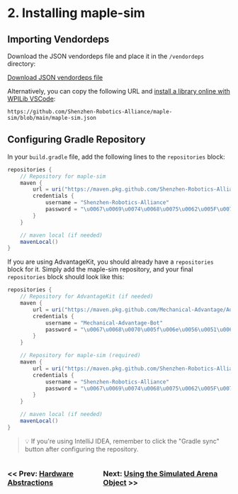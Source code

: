 # 2. Installing maple-sim

## Importing Vendordeps

Download the JSON vendordeps file and place it in the `/vendordeps` directory:

[Download JSON vendordeps file](https://github.com/Shenzhen-Robotics-Alliance/maple-sim/blob/main/maple-sim.json)

Alternatively, you can copy the following URL and [install a library online with WPILib VSCode](https://docs.wpilib.org/en/stable/docs/software/vscode-overview/3rd-party-libraries.html#installing-libraries):

```
https://github.com/Shenzhen-Robotics-Alliance/maple-sim/blob/main/maple-sim.json
```


## Configuring Gradle Repository

In your `build.gradle` file, add the following lines to the `repositories` block:
```groovy
repositories {
    // Repository for maple-sim
    maven {
        url = uri("https://maven.pkg.github.com/Shenzhen-Robotics-Alliance/maple-sim")
        credentials {
            username = "Shenzhen-Robotics-Alliance"
            password = "\u0067\u0069\u0074\u0068\u0075\u0062\u005F\u0070\u0061\u0074\u005F\u0031\u0031\u0041\u0052\u0037\u0033\u0059\u004C\u0049\u0030\u0034\u0030\u0044\u004E\u006B\u0032\u006C\u0038\u004F\u004A\u006E\u0059\u005F\u0036\u0045\u0030\u006F\u0037\u004D\u0052\u004D\u0053\u0065\u006D\u0044\u0072\u0056\u006B\u0079\u0041\u006F\u0048\u004F\u0064\u0052\u007A\u0056\u0062\u0054\u0058\u0046\u004A\u0062\u0067\u006F\u0032\u0032\u0055\u0056\u0064\u0058\u0069\u004F\u0037\u0079\u0041\u004F\u0053\u0052\u004F\u005A\u0032\u0032\u0054\u0079\u006E\u0031\u0056\u0054\u004B\u006C\u0042"
        }
    }

    // maven local (if needed)
    mavenLocal()
}
```

If you are using AdvantageKit, you should already have a `repositories` block for it. Simply add the maple-sim repository, and your final `repositories` block should look like this:

```groovy
repositories {
    // Repository for AdvantageKit (if needed)
    maven {
        url = uri("https://maven.pkg.github.com/Mechanical-Advantage/AdvantageKit")
        credentials {
            username = "Mechanical-Advantage-Bot"
            password = "\u0067\u0068\u0070\u005f\u006e\u0056\u0051\u006a\u0055\u004f\u004c\u0061\u0079\u0066\u006e\u0078\u006e\u0037\u0051\u0049\u0054\u0042\u0032\u004c\u004a\u006d\u0055\u0070\u0073\u0031\u006d\u0037\u004c\u005a\u0030\u0076\u0062\u0070\u0063\u0051"
        }
    }

    // Repository for maple-sim (required)
    maven {
        url = uri("https://maven.pkg.github.com/Shenzhen-Robotics-Alliance/maple-sim")
        credentials {
            username = "Shenzhen-Robotics-Alliance"
            password = "\u0067\u0069\u0074\u0068\u0075\u0062\u005F\u0070\u0061\u0074\u005F\u0031\u0031\u0041\u0052\u0037\u0033\u0059\u004C\u0049\u0030\u0034\u0030\u0044\u004E\u006B\u0032\u006C\u0038\u004F\u004A\u006E\u0059\u005F\u0036\u0045\u0030\u006F\u0037\u004D\u0052\u004D\u0053\u0065\u006D\u0044\u0072\u0056\u006B\u0079\u0041\u006F\u0048\u004F\u0064\u0052\u007A\u0056\u0062\u0054\u0058\u0046\u004A\u0062\u0067\u006F\u0032\u0032\u0055\u0056\u0064\u0058\u0069\u004F\u0037\u0079\u0041\u004F\u0053\u0052\u004F\u005A\u0032\u0032\u0054\u0079\u006E\u0031\u0056\u0054\u004B\u006C\u0042"
        }
    }

    // maven local (if needed)
    mavenLocal()
}
```

> 💡 If you're using IntelliJ IDEA, remember to click the "Gradle sync" button after configuring the repository.

<div style="display:flex; justify-content: space-between; width: 100%">
    <h3><< Prev: <a href="./1_HARDWARE_ABSTRACTIONS.md">Hardware Abstractions</a></h3>
    <h3>Next: <a href="./3_USING_THE_SIMULATED_ARENA.md">Using the Simulated Arena Object</a> >></h3>
</div>
